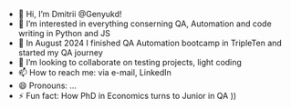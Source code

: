 - 👋 Hi, I’m Dmitrii @Genyukd!
- 👀 I’m interested in everything conserning QA, Automation and code writing in Python and JS
- 🌱 In August 2024 I finished QA Automation bootcamp in TripleTen and started my QA journey
- 💞️ I’m looking to collaborate on testing projects, light coding
- 📫 How to reach me: via e-mail, LinkedIn
- 😄 Pronouns: ...
- ⚡ Fun fact: How PhD in Economics turns to Junior in QA ))

<!---
Genyukd/Genyukd is a ✨ special ✨ repository because its `README.md` (this file) appears on your GitHub profile.
You can click the Preview link to take a look at your changes.
--->
